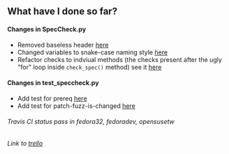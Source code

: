 ## What have I done so far?

#### Changes in SpecCheck.py

- Removed baseless header [here](https://github.com/thisisshub/rpmlint/commit/fb9c70f45cb5ebef711ca073eb58f1dbc00bb280#)
- Changed variables to snake-case naming style [here](https://github.com/thisisshub/rpmlint/commit/5a10db56670b1f5cb9639d27d153aab0a8ac3b01)
- Refactor checks to indviual methods (the checks present after the ugly "for" loop 
  inside `check_spec()` method) see it [here](https://github.com/thisisshub/rpmlint/commit/fb9c70f45cb5ebef711ca073eb58f1dbc00bb280)

#### Changes in test_speccheck.py

- Add test for prereq [here](https://github.com/thisisshub/rpmlint/commit/e84ab7f3be382c313599699cd8a5bd1bfde2ae6b#r40235346)
- Add test for patch-fuzz-is-changed [here](https://github.com/thisisshub/rpmlint/commit/e84ab7f3be382c313599699cd8a5bd1bfde2ae6b#r40235361)

###### Travis CI status pass in fedora32, fedoradev, opensusetw

###### Link to [trello](https://trello.com/b/bGANgSB7/gsoc-2020-refactor-old-rpmlint-checks)
